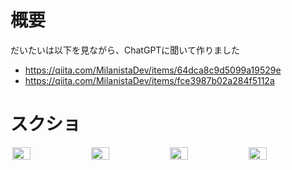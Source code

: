 # 概要
だいたいは以下を見ながら、ChatGPTに聞いて作りました
- https://qiita.com/MilanistaDev/items/64dca8c9d5099a19529e
- https://qiita.com/MilanistaDev/items/fce3987b02a284f5112a

# スクショ
<p float="left">

</p>
<div style="display: flex; justify-content: space-around;">
  <img src="https://github.com/inakam/cheesy-ios/assets/23179726/0de86362-6955-4430-a508-0593fa2a76b0" style="width: 24%;" />
  <img src="https://github.com/inakam/cheesy-ios/assets/23179726/5896b512-bee8-4338-a65b-ded5bc26dadc" style="width: 24%;" />
  <img src="https://github.com/inakam/cheesy-ios/assets/23179726/795d26ac-591f-4201-8ec7-85c6fdee0c8e" style="width: 24%;" />
  <img src="https://github.com/inakam/cheesy-ios/assets/23179726/c6aa2884-708a-4708-ba5a-c25ff25a3a49" style="width: 24%;" />
</div>
